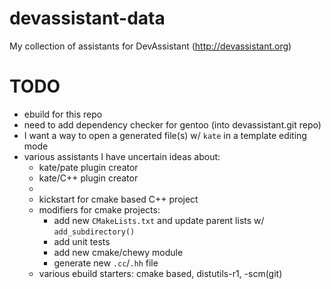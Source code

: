 devassistant-data
=================

My collection of assistants for DevAssistant (http://devassistant.org)


TODO
====

* ebuild for this repo
* need to add dependency checker for gentoo (into devassistant.git repo)
* I want a way to open a generated file(s) w/ `kate` in a template editing mode
* various assistants I have uncertain ideas about:
    * kate/pate plugin creator
    * kate/C++ plugin creator
    * 
    * kickstart for cmake based C++ project
    * modifiers for cmake projects: 
        * add new `CMakeLists.txt` and update parent lists w/ `add_subdirectory()`
        * add unit tests
        * add new cmake/chewy module
        * generate new `.cc`/`.hh` file
    * various ebuild starters: cmake based, distutils-r1, -scm(git)
